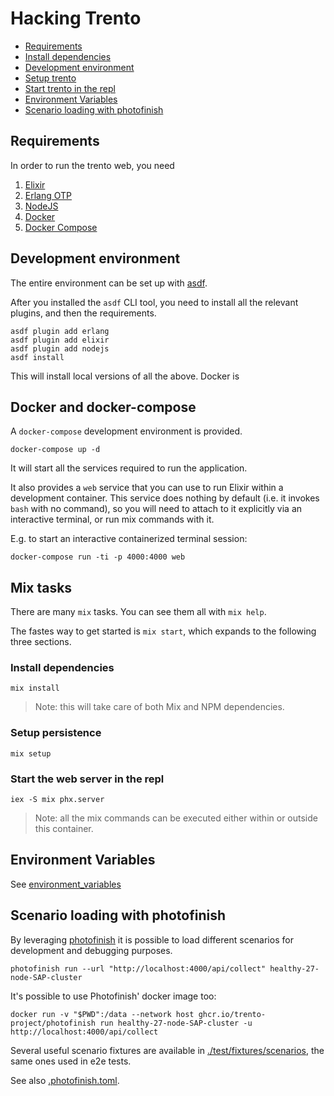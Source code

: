 # Hacking Trento

- [Requirements](#requirements)
- [Install dependencies](#install-dependencies)
- [Development environment](#development-environment)
- [Setup trento](#setup-trento)
- [Start trento in the repl](#start-trento-in-the-repl)
- [Environment Variables](#environment-variables)
- [Scenario loading with photofinish](#scenario-loading-with-photofinish)

## Requirements

In order to run the trento web, you need

1. [Elixir](https://elixir-lang.org/)
2. [Erlang OTP](https://www.erlang.org/)
3. [NodeJS](https://www.nodejs.org/)
4. [Docker](https://docs.docker.com/get-docker/)
5. [Docker Compose](https://docs.docker.com/compose/install/)


## Development environment

The entire environment can be set up with [asdf](http://asdf-vm.com/).

After you installed the `asdf` CLI tool, you need to install all the relevant plugins, and then the requirements.

```shell
asdf plugin add erlang 
asdf plugin add elixir
asdf plugin add nodejs
asdf install
```

This will install local versions of all the above. Docker is 


## Docker and docker-compose

A `docker-compose` development environment is provided.

```shell
docker-compose up -d
```

It will start all the services required to run the application.

It also provides a `web` service that you can use to run Elixir within a development container.
This service does nothing by default (i.e. it invokes `bash` with no command), so you will need to attach to it explicitly via an interactive terminal, or run mix commands with it.

E.g. to start an interactive containerized terminal session:
```shell
docker-compose run -ti -p 4000:4000 web
```


## Mix tasks

There are many `mix` tasks. You can see them all with `mix help`.

The fastes way to get started is `mix start`, which expands to the following three sections.

### Install dependencies

```shell
mix install
```

> Note: this will take care of both Mix and NPM dependencies.

### Setup persistence

```shell
mix setup
```

### Start the web server in the repl

```shell
iex -S mix phx.server
```

> Note: all the mix commands can be executed either within or outside this container.


## Environment Variables

See [environment_variables](./environment_variables.md)


## Scenario loading with photofinish

By leveraging [photofinish](https://github.com/trento-project/photofinish) it is possible to load different scenarios for development and debugging purposes.

```shell
photofinish run --url "http://localhost:4000/api/collect" healthy-27-node-SAP-cluster
```
It's possible to use Photofinish' docker image too:

```shell
docker run -v "$PWD":/data --network host ghcr.io/trento-project/photofinish run healthy-27-node-SAP-cluster -u http://localhost:4000/api/collect
```

Several useful scenario fixtures are available in [./test/fixtures/scenarios](../../test/fixtures/scenarios/), the same ones used in e2e tests.

See also [.photofinish.toml](../../.photofinish.toml).
